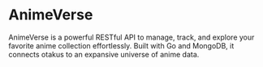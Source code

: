 # AnimeVerse
AnimeVerse is a powerful RESTful API to manage, track, and explore your favorite anime collection effortlessly. Built with Go and MongoDB, it connects otakus to an expansive universe of anime data.

